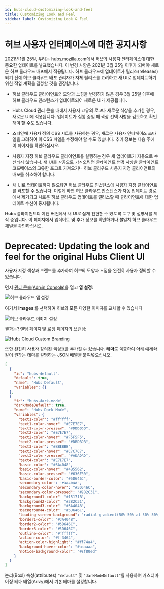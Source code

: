 ```yaml
---
id: hubs-cloud-customizing-look-and-feel
title: Customizing Look and Feel
sidebar_label: Customizing Look & Feel
---
```


# 허브 사용자 인터페이스에 대한 공지사항
2021년 1월 25일, 우리는 hubs.mozilla.com에서 허브의 사용자 인터페이스에 대한 중요한 업데이트를 발표했습니다. 이 변경 사항은 2021년 3월 25일 이후가 되어야 새로운 허브 클라우드 배포에서 적용됩니다. 허브 클라우드에 업데이트가 릴리스(releases)되기 전에 허브 클라우드 배포 관리자가 자체 릴리스를 고려하고 새 UI로 업데이트하기 위한 작업 계획을 결정할 것을 권장합니다.

* 허브 클라우드 클라이언트의 모양과 느낌을 변경하지 않은 경우 3월 25일 이후에 허브 클라우드 인스턴스가 업데이트되어 새로운 UI가 제공됩니다.

* Hubs Cloud 관리 콘솔 내에서 사용자 고유의 로고나 새로운 색상을 추가한 경우, 새로운 UI에 적용됩니다. 업데이트가 실행 중일 때 색상 선택 사항을 검토하고 확인해야 할 수도 있습니다.

* 스타일에 사용자 정의 CSS 시트를 사용하는 경우, 새로운 사용자 인터페이스 스타일을 고려하여 이 CSS 파일을 수정해야 할 수도 있습니다. 추가 정보는 다음 주에 이 페이지를 확인하십시오.

* 사용자 지정 허브 클라우드 클라이언트를 실행하는 경우 새 업데이트가 자동으로 수신되지 않습니다. 새 UI를 자동으로 가져오려면 클라이언트 변경 사항을 클라이언트 코드베이스의 고유한 포크로 가져오거나 허브 클라우드 사용자 지정 클라이언트의 배포를 취소해야 합니다.

* 새 UI로 업데이트하지 않으려면 허브 클라우드 인스턴스에 사용자 지정 클라이언트를 배포할 수 있습니다. 이렇게 하면 허브 클라우드 인스턴스가 자동 업데이트 경로에서 제거되고 새로운 허브 클라우드 업데이트를 릴리스할 때 클라이언트에 대한 업데이트 수신이 중지됩니다.

Hubs 클라이언트의 이전 버전에서 새 UI로 쉽게 전환할 수 있도록 도구 및 설명서를 제작 중입니다. 이 페이지에서 업데이트 및 추가 정보를 확인하거나 불일치 허브 클라우드 채널을 확인하십시오.

# Deprecated: Updating the look and feel for the original Hubs Client UI

사용자 지정 색상과 브랜드를 추가하여 허브의 모양과 느낌을 완전히 사용자 정의할 수 있습니다.

먼저 [관리 콘솔(Admin Console)](hubs-cloud-getting-started-ko.md)을 열고 **앱 설정**:

![허브 클라우드 앱 설정](../../website/static/img/hubs-cloud-app-settings.jpeg)

여기서 **Images**:를 선택하여 허브의 모든 다양한 이미지를 교체할 수 있습니다.

![허브 클라우드 이미지 설정](../../website/static/img/hubs-cloud-image-settings.jpeg)

결과는? 랜딩 페이지 및 로딩 페이지의 브랜딩:

![Hubs Cloud Custom Branding](../../website/static/img/hubs-cloud-custom-branding.png)

또한 완전히 사용자 정의된 색상표를 추가할 수 있습니다. **테마**로 이동하여 아래 예제와 같이 원하는 테마를 설명하는 JSON 배열을 붙여넣으십시오.

```json
[
  {
    "id": "hubs-default",
    "default": true,
    "name": "Hubs Default",
    "variables": {}
  },
  {
    "id": "hubs-dark-mode",
    "darkModeDefault": true,
    "name": "Hubs Dark Mode",
    "variables": {
      "text1-color": "#ffffff",
      "text1-color-hover": "#E7E7E7",
      "text1-color-pressed": "#DBDBDB",
      "text2-color": "#E7E7E7",
      "text2-color-hover": "#F5F5F5",
      "text2-color-pressed": "#DBDBDB",
      "text3-color": "#BBBBBB",
      "text3-color-hover": "#C7C7C7",
      "text3-color-pressed": "#ADADAD",
      "text4-color": "#E7E7E7",
      "basic-color": "#3A4048",
      "basic-color-hover": "#4B5562",
      "basic-color-pressed": "#636F80",
      "basic-border-color": "#5D646C",
      "secondary-color": "#3A4048",
      "secondary-color-hover": "#5D646C",
      "secondary-color-pressed": "#282C31",
      "background1-color": "#15171B",
      "background2-color": "#282C31",
      "background3-color": "#3A4048",
      "background4-color": "#5D646C",
      "loading-screen-background": "radial-gradient(50% 50% at 50% 50%, #15171B 0%, #282C31 100%)",
      "border1-color": "#3A4048",
      "border2-color": "#5D646C",
      "border3-color": "#5D646C",
      "outline-color": "#ffffff",
      "action-color": "#ff3464",
      "action-color-highlight": "#ff74a4",
      "background-hover-color": "#aaaaaa",
      "notice-background-color": "#2f80ed"
    }
  }
]
```

논리(Bool) 속성(attributes) `"default"` 및 `"darkModeDefault"`를 사용하여 커스터마이징 테마 배열(Array)에서 기본 테마를 설정합니다.
